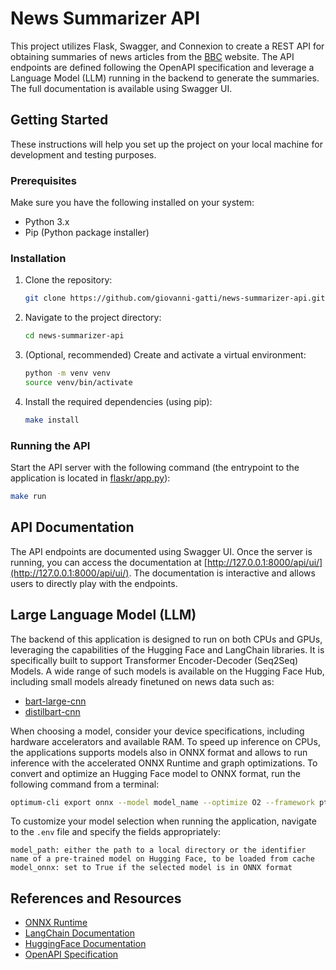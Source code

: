 # News Summarizer API

This project utilizes Flask, Swagger, and Connexion to create a REST API for obtaining summaries of news articles from the [BBC](https://www.bbc.com/news) website. The API endpoints are defined following the OpenAPI specification and leverage a Language Model (LLM) running in the backend to generate the summaries. The full documentation is available using Swagger UI.

## Getting Started

These instructions will help you set up the project on your local machine for development and testing purposes.

### Prerequisites

Make sure you have the following installed on your system:

- Python 3.x
- Pip (Python package installer)

### Installation

1. Clone the repository:

   ```bash
   git clone https://github.com/giovanni-gatti/news-summarizer-api.git
   ```

2. Navigate to the project directory:

    ```bash
    cd news-summarizer-api
    ```

3. (Optional, recommended) Create and activate a virtual environment: 

	```bash
	python -m venv venv 
	source venv/bin/activate
	```

4. Install the required dependencies (using pip):
    ```bash
    make install
    ```

### Running the API
Start the API server with the following command (the entrypoint to the application is located in [flaskr/app.py](flaskr/app.py)):
```bash
make run
```

## API Documentation
The API endpoints are documented using Swagger UI. Once the server is running, you can access the documentation at [http://127.0.0.1:8000/api/ui/](http://127.0.0.1:8000/api/ui/). The documentation is interactive and allows users to directly play with the endpoints.


## Large Language Model (LLM)
The backend of this application is designed to run on both CPUs and GPUs, leveraging the capabilities of the Hugging Face and LangChain libraries. It is specifically built to support Transformer Encoder-Decoder (Seq2Seq) Models. A wide range of such models is available on the Hugging Face Hub, including small models already finetuned on news data such as:

- [bart-large-cnn](https://huggingface.co/facebook/bart-large-cnn)
- [distilbart-cnn](https://huggingface.co/sshleifer/distilbart-cnn-12-6)

When choosing a model, consider your device specifications, including hardware accelerators and available RAM.
To speed up inference on CPUs, the applications supports models also in ONNX format and allows to run inference with the accelerated ONNX Runtime and graph optimizations. To convert and optimize an Hugging Face model to ONNX format, run the following command from a terminal:

```bash
optimum-cli export onnx --model model_name --optimize O2 --framework pt --task text2text-generation-with-past local_model_folder
```
To customize your model selection when running the application, navigate to the `.env` file and specify the fields appropriately:

```
model_path: either the path to a local directory or the identifier name of a pre-trained model on Hugging Face, to be loaded from cache
model_onnx: set to True if the selected model is in ONNX format
```

## References and Resources
 - [ONNX Runtime](https://onnxruntime.ai/)
 - [LangChain Documentation](https://python.langchain.com/docs/get_started/introduction)
 - [HuggingFace Documentation](https://huggingface.co/docs)
 - [OpenAPI Specification](https://spec.openapis.org/oas/v3.0.0.html)
